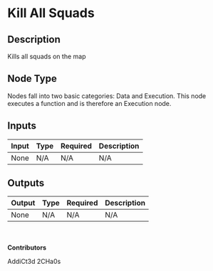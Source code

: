 # Kill All Squads

## Description
Kills all squads on the map

## Node Type
Nodes fall into two basic categories: Data and Execution. This node executes a function and is therefore an Execution node.

## Inputs
| Input            | Type             | Required | Description												    |
|------------------|------------------|----------|--------------------------------------------------------------|
| None | N/A | N/A | N/A |

## Outputs
| Output            | Type             | Required | Description												    |
|------------------|------------------|----------|--------------------------------------------------------------|
| None | N/A | N/A | N/A |

\
\
**Contributors**

AddiCt3d 2CHa0s